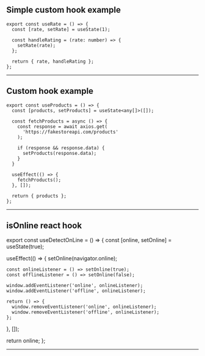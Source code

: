 ## Simple custom hook example

```
export const useRate = () => {
  const [rate, setRate] = useState(1);

  const handleRating = (rate: number) => {
    setRate(rate);
  };

  return { rate, handleRating };
};
```

___

## Custom hook example

```
export const useProducts = () => {
  const [products, setProducts] = useState<any[]>([]);

  const fetchProducts = async () => {
    const response = await axios.get(
      'https://fakestoreapi.com/products'
    );

    if (response && response.data) {
      setProducts(response.data);
    }
  }

  useEffect(() => {
    fetchProducts();
  }, []);

  return { products };
};
```

___

## isOnline react hook

export const useDetectOnLine = () => {
  const [online, setOnline] = useState(true);

  useEffect(() => {
    setOnline(navigator.online);

    const onlineListener = () => setOnline(true);
    const offlineListener = () => setOnline(false);

    window.addEventListener('online', onlineListener);
    window.addEventListener('offline', onlineListener);

    return () => {
      window.removeEventListener('online', onlineListener);
      window.removeEventListener('offline', onlineListener);
    };
  }, []);

  return online;
};

___


